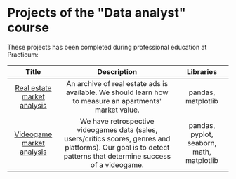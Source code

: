 # Projects of the "Data analyst" course

These projects has been completed during professional education at Practicum:


| Title       | Description  | Libraries            |
| :-------------------:|:-------------------: |:---------------------------:|
| [Real estate market analysis](https://github.com/Croissant24-7/My-projects/blob/main/Project_1/real_estate_market_final.ipynb/ "Project № 1") |An archive of real estate ads is available. We should learn how to measure an apartments' market value. | pandas, matplotlib
| [Videogame market analysis](https://github.com/Croissant24-7/My-projects/blob/main/Project_2/videogames_market_project.ipynb/ "Project № 2") |We have retrospective videogames data (sales, users/critics scores, genres and platforms). Our goal is to detect patterns that determine success of a videogame.                 | pandas, pyplot, seaborn, math, matplotlib

